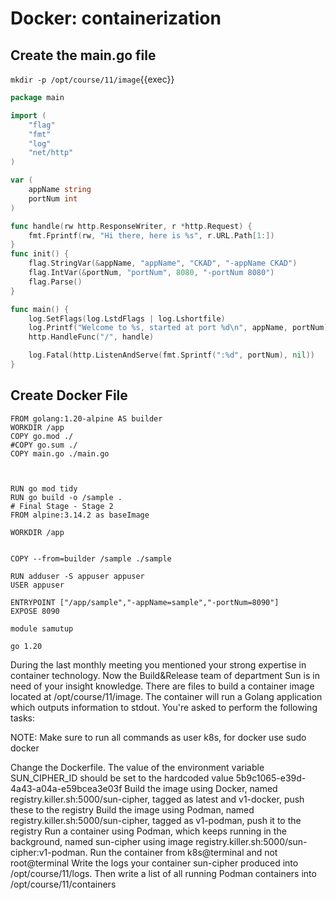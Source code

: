 # Docker: containerization

## Create the main.go file

`mkdir -p /opt/course/11/image`{{exec}}


```go
package main

import (
	"flag"
	"fmt"
	"log"
	"net/http"
)

var (
	appName string
	portNum int
)

func handle(rw http.ResponseWriter, r *http.Request) {
	fmt.Fprintf(rw, "Hi there, here is %s", r.URL.Path[1:])
}
func init() {
	flag.StringVar(&appName, "appName", "CKAD", "-appName CKAD")
	flag.IntVar(&portNum, "portNum", 8080, "-portNum 8080")
	flag.Parse()
}

func main() {
	log.SetFlags(log.LstdFlags | log.Lshortfile)
	log.Printf("Welcome to %s, started at port %d\n", appName, portNum)
	http.HandleFunc("/", handle)

	log.Fatal(http.ListenAndServe(fmt.Sprintf(":%d", portNum), nil))
}
```

## Create Docker File

```
FROM golang:1.20-alpine AS builder
WORKDIR /app
COPY go.mod ./
#COPY go.sum ./
COPY main.go ./main.go



RUN go mod tidy
RUN go build -o /sample .
# Final Stage - Stage 2
FROM alpine:3.14.2 as baseImage

WORKDIR /app


COPY --from=builder /sample ./sample

RUN adduser -S appuser appuser
USER appuser

ENTRYPOINT ["/app/sample","-appName=sample","-portNum=8090"]
EXPOSE 8090
```

```
module samutup

go 1.20
```

During the last monthly meeting you mentioned your strong expertise in container technology. Now the Build&Release team of department Sun is in need of your insight knowledge. There are files to build a container image located at /opt/course/11/image. The container will run a Golang application which outputs information to stdout. You're asked to perform the following tasks:

NOTE: Make sure to run all commands as user k8s, for docker use sudo docker

Change the Dockerfile. The value of the environment variable SUN_CIPHER_ID should be set to the hardcoded value 5b9c1065-e39d-4a43-a04a-e59bcea3e03f
Build the image using Docker, named registry.killer.sh:5000/sun-cipher, tagged as latest and v1-docker, push these to the registry
Build the image using Podman, named registry.killer.sh:5000/sun-cipher, tagged as v1-podman, push it to the registry
Run a container using Podman, which keeps running in the background, named sun-cipher using image registry.killer.sh:5000/sun-cipher:v1-podman. Run the container from k8s@terminal and not root@terminal
Write the logs your container sun-cipher produced into /opt/course/11/logs. Then write a list of all running Podman containers into /opt/course/11/containers